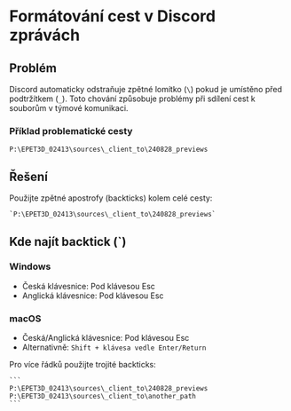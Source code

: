 # Formátování cest v Discord zprávách

## Problém
Discord automaticky odstraňuje zpětné lomítko (`\`) pokud je umístěno před podtržítkem (`_`). Toto chování způsobuje problémy při sdílení cest k souborům v týmové komunikaci.

### Příklad problematické cesty
```
P:\EPET3D_02413\sources\_client_to\240828_previews
```

## Řešení
Použijte zpětné apostrofy (backticks) kolem celé cesty:
```
`P:\EPET3D_02413\sources\_client_to\240828_previews`
```

## Kde najít backtick (`)

### Windows
- Česká klávesnice: Pod klávesou Esc
- Anglická klávesnice: Pod klávesou Esc

### macOS
- Česká/Anglická klávesnice: Pod klávesou Esc
- Alternativně: `Shift + klávesa vedle Enter/Return`

Pro více řádků použijte trojité backticks:
````
```
P:\EPET3D_02413\sources\_client_to\240828_previews
P:\EPET3D_02413\sources\_client_to\another_path
```
````
